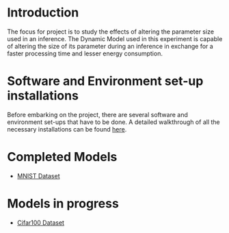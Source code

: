 # Introduction
  The focus for project is to study the effects of altering the parameter size used in an inference. The Dynamic Model used in this experiment is capable of altering the size of its parameter during an inference in exchange for a faster processing time and lesser energy consumption. 
  
# Software and Environment set-up installations
  Before embarking on the project, there are several software and environment set-ups that have to be done. A detailed walkthrough of all the necessary installations can be found [here](https://github.com/analogdevicesinc/ai8x-training?tab=readme-ov-file#installation). 

# Completed Models
- [MNIST Dataset](https://github.com/KappaKa1/MAX78000-Dynamic-Neural-Network/blob/MNIST-Dynamic-Neural-Network/README.md#mnist-dynamic-neural-network)

# Models in progress
- [Cifar100 Dataset]()
